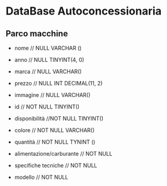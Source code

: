 <!-- 

Modellizzare la struttura di una tabella per memorizzare tutti i dati riguardanti delle 

auto usate messe in vendita da un concessionario

 -->


 # DataBase Autoconcessionaria

 ## Parco macchine
 - nome // NULL VARCHAR ()
 - anno // NULL TINYINT(4, 0)
 - marca // NULL VARCHAR()
 - prezzo // NULL INT DECIMAL(11, 2)
 - immagine // NULL VARCHAR() 



 - id // NOT NULL TINYINT()
 - disponibilità //NOT NULL TINYINT() 
 - colore // NOT NULL VARCHAR()
 - quantità // NOT NULL TYNINT ()
 - alimentazione/carburante // NOT NULL
 - specifiche tecniche // NOT NULL
 - modello // NOT NULL